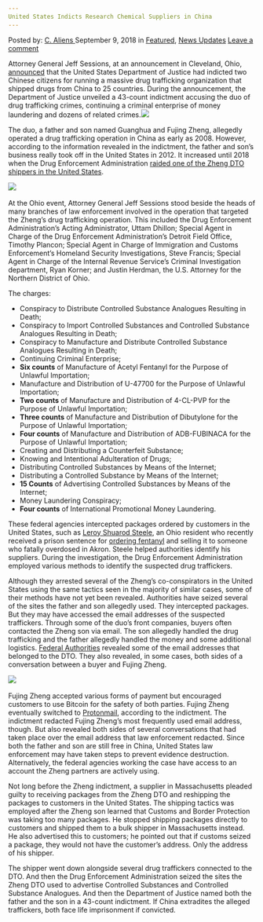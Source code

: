 ```yaml
---
United States Indicts Research Chemical Suppliers in China
---
```

<article class="post-listing post-26731 post type-post status-publish format-standard has-post-thumbnail hentry 
 tag-chemical tag-china tag-indicts tag-research tag-states tag-suppliers tag-united">
<div class="post-inner">
<span>Posted by: <a href="https://www.deepdotweb.com/author/caliens/" title="">C. Aliens </a></span>
<span>September 9, 2018</span>
<span>in <a href="https://www.deepdotweb.com/category/deepdot-news/" rel="category tag">Featured</a>, <a href="https://www.deepdotweb.com/category/news-updates/" rel="category tag">News Updates</a></span>
<span><a href="https://www.deepdotweb.com/2018/09/09/united-states-indicts-research-chemical-suppliers-in-china/#respond">Leave a comment</a></span>


<p>Attorney General Jeff Sessions, at an announcement in Cleveland, Ohio, <a href="https://www.justice.gov/opa/pr/two-chinese-nationals-charged-operating-global-opioid-and-drug-manufacturing-conspiracy">announced</a> that the United States Department of Justice had indicted two Chinese citizens for running a massive drug trafficking organization that shipped drugs from China to 25 countries. During the announcement, the Department of Justice unveiled a 43-count indictment accusing the duo of drug trafficking crimes, continuing a criminal enterprise of money laundering and dozens of related crimes.<img class="wp-image-26737 aligncenter" src="/imgs/2018/09/word-image-2.png" srcset="/imgs/2018/09/word-image-2.png 660w, /imgs/2018/09/word-image-2-300x150.png 300w" sizes="(max-width: 660px) 100vw, 660px" /></p>
<p>The duo, a father and son named Guanghua and Fujing Zheng, allegedly operated a drug trafficking operation in China as early as 2008. However, according to the information revealed in the indictment, the father and son’s business really took off in the United States in 2012. It increased until 2018 when the Drug Enforcement Administration <a href="https://www.deepdotweb.com/2018/06/12/two-arrested-for-selling-opioids-from-clearnet-websites/">raided one of the Zheng DTO shippers in the United States</a>.</p>
<p><img class="wp-image-26738" src="/imgs/2018/09/word-image-3.png" srcset="/imgs/2018/09/word-image-3.png 660w, /imgs/2018/09/word-image-3-300x150.png 300w" sizes="(max-width: 660px) 100vw, 660px" /></p>
<p>At the Ohio event, Attorney General Jeff Sessions stood beside the heads of many branches of law enforcement involved in the operation that targeted the Zheng&#8217;s drug trafficking operation. This included the Drug Enforcement Administration&#8217;s Acting Administrator, Uttam Dhillon; Special Agent in Charge of the Drug Enforcement Administration’s Detroit Field Office, Timothy Plancon; Special Agent in Charge of Immigration and Customs Enforcement&#8217;s Homeland Security Investigations, Steve Francis; Special Agent in Charge of the Internal Revenue Service&#8217;s Criminal Investigation department, Ryan Korner; and Justin Herdman, the U.S. Attorney for the Northern District of Ohio.</p>
<p>The charges:</p>
<ul>
<li>Conspiracy to Distribute Controlled Substance Analogues Resulting in Death;</li>
<li>Conspiracy to Import Controlled Substances and Controlled Substance Analogues Resulting in Death;</li>
<li>Conspiracy to Manufacture and Distribute Controlled Substance Analogues Resulting in Death;</li>
<li>Continuing Criminal Enterprise;</li>
<li><strong>Six counts</strong> of Manufacture of Acetyl Fentanyl for the Purpose of Unlawful Importation;</li>
<li>Manufacture and Distribution of U-47700 for the Purpose of Unlawful Importation;</li>
<li><strong>Two counts</strong> of Manufacture and Distribution of 4-CL-PVP for the Purpose of Unlawful Importation;</li>
<li><strong>Three counts</strong> of Manufacture and Distribution of Dibutylone for the Purpose of Unlawful Importation;</li>
<li><strong>Four counts</strong> of Manufacture and Distribution of ADB-FUBINACA for the Purpose of Unlawful Importation;</li>
<li>Creating and Distributing a Counterfeit Substance;</li>
<li>Knowing and Intentional Adulteration of Drugs;</li>
<li>Distributing Controlled Substances by Means of the Internet;</li>
<li>Distributing a Controlled Substance by Means of the Internet;</li>
<li><strong>15 Counts</strong> of Advertising Controlled Substances by Means of the Internet;</li>
<li>Money Laundering Conspiracy;</li>
<li><strong>Four counts</strong> of International Promotional Money Laundering.</li>
</ul>
<p>These federal agencies intercepted packages ordered by customers in the United States, such as <a href="https://www.deepdotweb.com/2017/02/04/ohio-man-pleaded-guilty-selling-fentanyl-china-resulted-fatal-overdose/">Leroy Shuarod Steele</a>, an Ohio resident who recently received a prison sentence for <a href="https://www.deepdotweb.com/tag/fentanyl/">ordering fentanyl</a> and selling it to someone who fatally overdosed in Akron. Steele helped authorities identify his suppliers. During the investigation, the Drug Enforcement Administration employed various methods to identify the suspected drug traffickers.</p>
<p>Although they arrested several of the Zheng’s co-conspirators in the United States using the same tactics seen in the majority of similar cases, some of their methods have not yet been revealed. Authorities have seized several of the sites the father and son allegedly used. They intercepted packages. But they may have accessed the email addresses of the suspected traffickers. Through some of the duo’s front companies, buyers often contacted the Zheng son via email. The son allegedly handled the drug trafficking and the father allegedly handled the money and some additional logistics. <a href="https://www.deepdotweb.com/tag/feds/">Federal Authorities</a> revealed some of the email addresses that belonged to the DTO. They also revealed, in some cases, both sides of a conversation between a buyer and Fujing Zheng.</p>
<p><img class="wp-image-26739" src="/imgs/2018/09/word-image-4.png" srcset="/imgs/2018/09/word-image-4.png 1004w, /imgs/2018/09/word-image-4-300x214.png 300w" sizes="(max-width: 1004px) 100vw, 1004px" /></p>
<p>Fujing Zheng accepted various forms of payment but encouraged customers to use Bitcoin for the safety of both parties. Fujing Zheng eventually switched to <a href="https://www.deepdotweb.com/tag/protonmail/">Protonmail</a>, according to the indictment. The indictment redacted Fujing Zheng’s most frequently used email address, though. But also revealed both sides of several conversations that had taken place over the email address that law enforcement redacted. Since both the father and son are still free in China, United States law enforcement may have taken steps to prevent evidence destruction. Alternatively, the federal agencies working the case have access to an account the Zheng partners are actively using.</p>
<p>Not long before the Zheng indictment, a supplier in Massachusetts pleaded guilty to receiving packages from the Zheng DTO and reshipping the packages to customers in the United States. The shipping tactics was employed after the Zheng son learned that Customs and Border Protection was taking too many packages. He stopped shipping packages directly to customers and shipped them to a bulk shipper in Massachusetts instead. He also advertised this to customers; he pointed out that if customs seized a package, they would not have the customer&#8217;s address. Only the address of his shipper.</p>
<p>The shipper went down alongside several drug traffickers connected to the DTO. And then the Drug Enforcement Administration seized the sites the Zheng DTO used to advertise Controlled Substances and Controlled Substance Analogues. And then the Department of Justice named both the father and the son in a 43-count indictment. If China extradites the alleged traffickers, both face life imprisonment if convicted.</p>
</div>
<span style="display:none"><a href="https://www.deepdotweb.com/tag/chemical/" rel="tag">chemical</a> <a href="https://www.deepdotweb.com/tag/china/" rel="tag">china</a> <a href="https://www.deepdotweb.com/tag/indicts/" rel="tag">indicts</a> <a href="https://www.deepdotweb.com/tag/research/" rel="tag">research</a> <a href="https://www.deepdotweb.com/tag/states/" rel="tag">states</a> <a href="https://www.deepdotweb.com/tag/suppliers/" rel="tag">suppliers</a> <a href="https://www.deepdotweb.com/tag/united/" rel="tag">united</a></span> <span style="display:none" class="updated">2018-09-09<a href="https://www.deepdotweb.com/author/caliens/" title="Posts by C. Aliens" rel="author">C. Aliens</a></strong></div>
</div>
</article>

